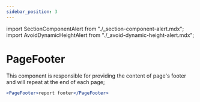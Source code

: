 ```yaml
---
sidebar_position: 3
---
```


import SectionComponentAlert from "./\_section-component-alert.mdx";
import AvoidDynamicHeightAlert from "./\_avoid-dynamic-height-alert.mdx";

# PageFooter

This component is responsible for providing the content of page's footer and will repeat at the end of each page;

<inline-svg width="340px" src="/img/page/page-footer.svg" />

```jsx
<PageFooter>report footer</PageFooter>
```

<SectionComponentAlert />
<AvoidDynamicHeightAlert />
